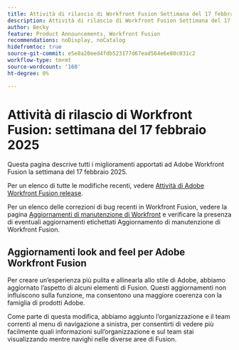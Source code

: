 ```yaml
---
title: Attività di rilascio di Workfront Fusion Settimana del 17 febbraio 2025
description: Attività di rilascio di Workfront Fusion Settimana del 17 febbraio 2025
author: Becky
feature: Product Announcements, Workfront Fusion
recommendations: noDisplay, noCatalog
hidefromtoc: true
source-git-commit: e5e8a20eed4fdb523177d67ead564e6e80c031c2
workflow-type: tm+mt
source-wordcount: '160'
ht-degree: 0%

---
```


# Attività di rilascio di Workfront Fusion: settimana del 17 febbraio 2025

Questa pagina descrive tutti i miglioramenti apportati ad Adobe Workfront Fusion la settimana del 17 febbraio 2025.

Per un elenco di tutte le modifiche recenti, vedere [Attività di Adobe Workfront Fusion release](/help/workfront-fusion/fusion-product-releases/fusion-release-activity.md).

Per un elenco delle correzioni di bug recenti in Workfront Fusion, vedere la pagina [Aggiornamenti di manutenzione di Workfront](https://experienceleague.adobe.com/en/docs/workfront-known-issues/releases/current-updates) e verificare la presenza di eventuali aggiornamenti etichettati Aggiornamento di manutenzione di Workfront Fusion.

<!--## Adobe Storage connector and modules now available

Now you can use Workfront Fusion to manage Adobe your Adobe Storage. With the Adobe Storage modules, you can: 

* Create, discard, restore, or delete an Adobe Enterprise Storage Management (ESM) store
* Invite a user to an ESM store
* Make a custom call the the Adobe User Management API 

For information and instructions, see [Adobe Storage modules]().-->

## Aggiornamenti look and feel per Adobe Workfront Fusion

Per creare un’esperienza più pulita e allinearla allo stile di Adobe, abbiamo aggiornato l’aspetto di alcuni elementi di Fusion. Questi aggiornamenti non influiscono sulla funzione, ma consentono una maggiore coerenza con la famiglia di prodotti Adobe.

Come parte di questa modifica, abbiamo aggiunto l’organizzazione e il team correnti al menu di navigazione a sinistra, per consentirti di vedere più facilmente quali informazioni sull’organizzazione e sul team stai visualizzando mentre navighi nelle diverse aree di Fusion.


